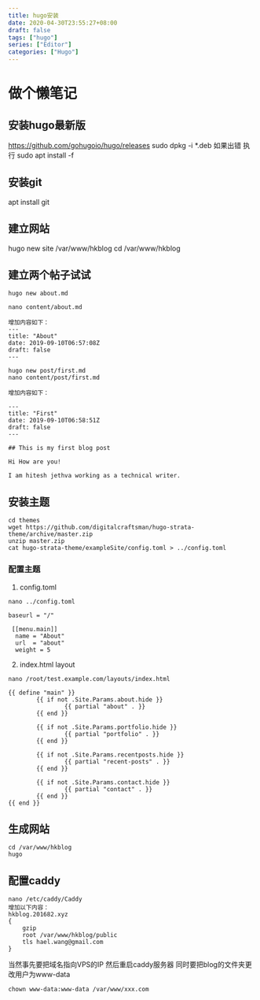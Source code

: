```yaml
---
title: hugo安装
date: 2020-04-30T23:55:27+08:00
draft: false
tags: ["hugo"]
series: ["Editor"]
categories: ["Hugo"]
---
```

# 做个懒笔记
<!--more-->
## 安装hugo最新版
https://github.com/gohugoio/hugo/releases
sudo dpkg -i *.deb
如果出错
执行
sudo apt install -f
## 安装git
apt install git

## 建立网站
hugo new site /var/www/hkblog
cd /var/www/hkblog

## 建立两个帖子试试
```
hugo new about.md

nano content/about.md

增加内容如下：
---
title: "About"
date: 2019-09-10T06:57:08Z
draft: false
---

hugo new post/first.md
nano content/post/first.md

增加内容如下：

---
title: "First"
date: 2019-09-10T06:58:51Z
draft: false
---

## This is my first blog post

Hi How are you!

I am hitesh jethva working as a technical writer.
```

## 安装主题
```
cd themes
wget https://github.com/digitalcraftsman/hugo-strata-theme/archive/master.zip
unzip master.zip
cat hugo-strata-theme/exampleSite/config.toml > ../config.toml
```
### 配置主题
1. config.toml
```
nano ../config.toml

baseurl = "/"

 [[menu.main]]
  name = "About"
  url  = "about"
  weight = 5
```
2. index.html layout
```
nano /root/test.example.com/layouts/index.html

{{ define "main" }}
        {{ if not .Site.Params.about.hide }}
                {{ partial "about" . }}
        {{ end }}

        {{ if not .Site.Params.portfolio.hide }}
                {{ partial "portfolio" . }}
        {{ end }}

        {{ if not .Site.Params.recentposts.hide }}
                {{ partial "recent-posts" . }}
        {{ end }}

        {{ if not .Site.Params.contact.hide }}
                {{ partial "contact" . }}
        {{ end }}
{{ end }}
```
## 生成网站
```
cd /var/www/hkblog
hugo
```
## 配置caddy
```
nano /etc/caddy/Caddy 
增加以下内容：
hkblog.201682.xyz
{
	gzip
	root /var/www/hkblog/public
	tls hael.wang@gmail.com
}
```
当然事先要把域名指向VPS的IP
然后重启caddy服务器
同时要把blog的文件夹更改用户为www-data
```
chown www-data:www-data /var/www/xxx.com

```
[^1]:部分内容引用，感谢。https://www.howtoforge.com/how-to-install-hugo-site-generator-on-ubuntu/
